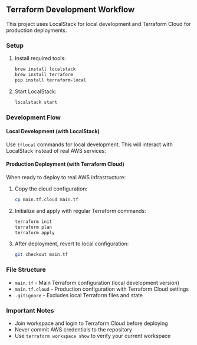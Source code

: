 ## Terraform Development Workflow

This project uses LocalStack for local development and Terraform Cloud for production deployments.

### Setup

1. Install required tools:

   ```bash
   brew install localstack
   brew install terraform
   pip install terraform-local
   ```

2. Start LocalStack:
   ```bash
   localstack start
   ```

### Development Flow

#### Local Development (with LocalStack)

Use `tflocal` commands for local development. This will interact with LocalStack instead of real AWS services:

#### Production Deployment (with Terraform Cloud)

When ready to deploy to real AWS infrastructure:

1. Copy the cloud configuration:

   ```bash
   cp main.tf.cloud main.tf
   ```

2. Initialize and apply with regular Terraform commands:

   ```bash
   terraform init
   terraform plan
   terraform apply
   ```

3. After deployment, revert to local configuration:
   ```bash
   git checkout main.tf
   ```

### File Structure

- `main.tf` - Main Terraform configuration (local development version)
- `main.tf.cloud` - Production configuration with Terraform Cloud settings
- `.gitignore` - Excludes local Terraform files and state

### Important Notes

- Join workspace and login to Terraform Cloud before deploying
- Never commit AWS credentials to the repository
- Use `terraform workspace show` to verify your current workspace

